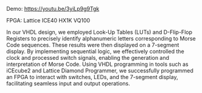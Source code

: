 Demo: https://youtu.be/3yiLp9g9Tgk

FPGA: Lattice ICE40 HX1K VQ100

In our VHDL design, we employed Look-Up Tables (LUTs) and D-Flip-Flop Registers to precisely identify alphanumeric letters corresponding to Morse Code sequences. 
These results were then displayed on a 7-segment display. By implementing sequential logic, we effectively controlled the clock and processed switch signals, enabling the generation and interpretation of Morse Code. 
Using VHDL programming in tools such as iCEcube2 and Lattice Diamond Programmer, we successfully programmed an FPGA to interact with switches, LEDs, and the 7-segment display, facilitating seamless input and output operations.